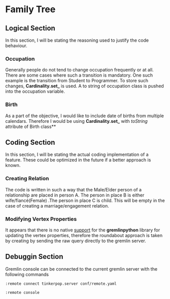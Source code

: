 # Family Tree 


## Logical Section

In this section, I will be stating the reasoning used to justify the code behaviour.

### Occupation

Generally people do not tend to change occupation frequently or at all. There are some cases where such a transition is
mandatory. One such example is the transition from Student to Programmer. To store such changes, **Cardinality.set_** is 
used. A to string of occupation class is pushed into the occupation variable.

### Birth

As a part of the objective, I would like to include date of births from multiple calendars. Therefore I would be using
**Cardinality.set_** with *toString* attribute of Birth class**

## Coding Section
In this section, I will be stating the actual coding implementation of a feature. These could be optimized in the future
if a better approach is known.

### Creating Relation

The code is written in such a way that the Male/Elder person of a relationship are placed in person A.
The person in place B is either wife/fiancé(Female) .The person in place C is child. This will be empty in the case of creating a
marriage/engagement relation.

### Modifying Vertex Properties

It appears that there is no native [support](https://github.com/pokitdok/gremlin-python/issues/16) for the **gremlinpython** library for updating the vertex properties, therefore
the roundabout approach is taken by creating by sending the raw query directly to the gremlin server.

## Debuggin Section

Gremlin console can be connected to the current gremlin server with the following commands

```angular2html
:remote connect tinkerpop.server conf/remote.yaml

:remote console
```
